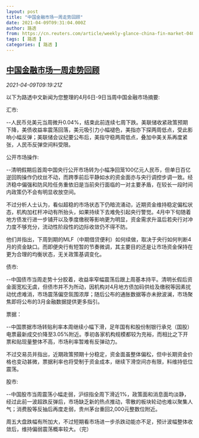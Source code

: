 ```yaml
---
layout: post
title: "中国金融市场一周走势回顾"
date: 2021-04-09T09:31:04.000Z
author: 路透
from: https://cn.reuters.com/article/weekly-glance-china-fin-market-0409-idCNKBS2BW14U
tags: [ 路透 ]
categories: [ 路透 ]
---
```

<!--1617960664000-->
[中国金融市场一周走势回顾](https://cn.reuters.com/article/weekly-glance-china-fin-market-0409-idCNKBS2BW14U)
------

<div>
<div><i>2021-04-09T09:19:21Z</i></div><p>以下为路透中文新闻为您整理的4月6日-9日当周中国金融市场摘要:</p><p>汇市:</p><p>--人民币兑美元当周微升0.04%，结束此前连续七周下跌。美联储收紧政策预期下降，美债收益率震荡回落，美元吸引力小幅褪色，美指亦下探两周低点，受此影响小幅反弹；美联储会议纪要公布后，美指守稳两周低点，叠加中美关系再度紧张，人民币反弹空间料受限。</p><p>公开市场操作:</p><p>--清明假期后首周中国央行公开市场转为小幅净回笼100亿元人民币，但单日百亿逆回购操作仍纹丝不动，而跨季前后平静如水的资金面亦与央行调控步调一致。经济稳中偏强和防风险任务重依旧是当前央行面临的一对主要矛盾，在较长一段时间内政策仍不会有明显收放空间。</p><p>不过分析人士认为，看似超稳的市场状态下仍暗流涌动，近期资金维持稳定偏松状态，机构加杠杆冲动有所抬头，如果持续下去难免引起央行警觉。4月中下旬随着地方债发行进一步铺开以及季度缴税等影响更为明显，资金需求升温后若央行对冲力度不够充分，流动性阶段性的边际收敛仍不得不防。</p><p>他们并指出，下周到期的MLF（中期借贷便利）如何续做，取决于央行如何判断4月的资金缺口。而即便央行有短暂的节奏微调，其主要目的还是让市场资金保持在更为合理的均衡状态，无关政策基调变化。</p><p>债市:</p><p>--中国债市当周走势十分胶着，收益率窄幅震荡后跟上周基本持平。清明长假后资金面宽松无虞，但债市并不为所动，因机构对4月地方债加码供给及缴税等因素扰动忧虑难消，市场震荡偏空氛围浓厚；随后公布的通胀数据等亦未掀波澜，市场聚焦即将公布的3月金融数据提供更多指引。</p><p>票据：</p><p>--中国票据市场转贴利率本周继续小幅下滑，足年国有和股份制银行承兑（国股）电票最新成交价降至3.05%附近。季初各家机构规模都较为充裕，而相比之下开票和贴现量整体不高，市场利率暂难有反弹动力。</p><p>不过交易员并指出，近期政策预期十分稳定，资金面虽整体偏松，但中长期资金价格也变动甚微，票据利率也将受制于资金成本，继续下滑空间亦有限，料维持低位震荡。</p><p>股市:</p><p>--中国股市当周震荡小幅走弱，沪综指全周下滑近1%，政策面和消息面均淡静，经过此前一波超跌反弹后，市场缺乏新的热点推动，零散的板块轮动也难以聚集人气；消费股等反抽后再度走弱，贵州茅台重回2,000元整数位附近。</p><p>周五大盘跌幅有所加大，不过短期看市场进一步杀跌动能亦不足，预计波幅整体收敛后，维持偏弱震荡概率较大。（完）</p>
</div>

